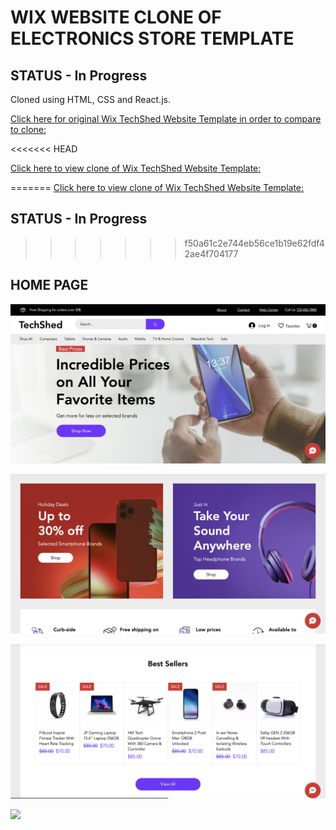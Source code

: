 # WIX WEBSITE CLONE OF ELECTRONICS STORE TEMPLATE

## STATUS - In Progress

Cloned using HTML, CSS and React.js. 

[Click here for original Wix TechShed Website Template in order to compare to clone:](https://www.wix.com/website-template/view/html/2860?siteId=29afdded-dd99-4657-8e90-e779027c13c6&metaSiteId=b13ae6bf-ed09-484d-a708-707c0bd807e7&originUrl=https%3A%2F%2Fwww.wix.com%2Fwebsite%2Ftemplates%2Fhtml%2Fonline-store%2Felectronics&tpClick=view_button)

<<<<<<< HEAD

[Click here to view clone of Wix TechShed Website Template:](https://practical-payne-a014b7.netlify.app/)

=======
[Click here to view clone of Wix TechShed Website Template:](https://practical-payne-a014b7.netlify.app/)

## STATUS - In Progress

>>>>>>> f50a61c2e744eb56ce1b19e62fdf42ae4f704177
## HOME PAGE

![](src/assets/img/homepage-readme.png)

![](src/assets/img/homepage-readme2.png)

![](src/assets/img/homepage-readme3.png)

![](src/assets/img/homepage-readme4.png)
